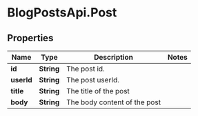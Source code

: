 # BlogPostsApi.Post

## Properties

Name | Type | Description | Notes
------------ | ------------- | ------------- | -------------
**id** | **String** | The post id. | 
**userId** | **String** | The post userId. | 
**title** | **String** | The title of the post | 
**body** | **String** | The body content of the post | 


